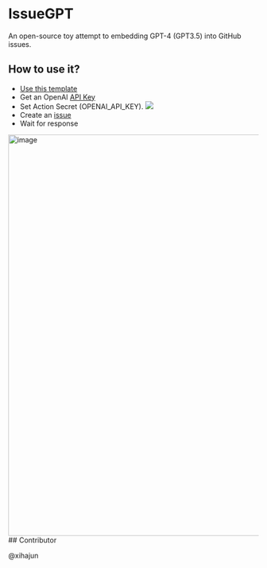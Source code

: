 # IssueGPT
An open-source toy attempt to embedding GPT-4 (GPT3.5) into GitHub issues.

## How to use it?
- [Use this template](https://github.com/xihajun/issueGPT/generate)
- Get an OpenAI [API Key](https://platform.openai.com/account/api-keys)
- Set Action Secret (OPENAI_API_KEY).
![](https://user-images.githubusercontent.com/25631641/235371654-c73f84a2-722d-4f25-b024-9ef50f832b4a.png)
- Create an [issue](https://github.com/xihajun/issueGPT/issues/new/choose)
- Wait for response
<img width="807" alt="image" src="https://user-images.githubusercontent.com/25631641/235376951-35a1447c-f5da-4522-8e71-7ede8d90b669.png">
## Contributor

@xihajun
